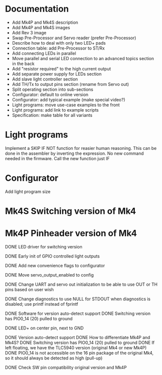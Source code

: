 
# Documentation

* Add Mk4P and Mk4S description
* Add Mk4P and Mk4S images
* Add Rev 3 image
* Swap Pre-Processor and Servo reader (prefer Pre-Processor)
* Describe how to deal with only two LED+ pads
* Connection table: add Pre-Processor to ST/Rx
* Add connecting LEDs in parallel
* Move parallel and serial LED connection to an advanced topics section in the back
* Add "resistor required" to the high current output
* Add separate power supply for LEDs section
* Add slave light controller section
* Add TH/Tx to output pins section (rename from Servo out)
* Split operating section into sub-sections
* Configurator: default to online version
* Configurator: add typical example (make special video?)
* Light programs: move use-case examples to the front
* Light programs: add link to example scripts
* Specification: make table for all variants


# Light programs

Implement a SKIP IF NOT function for reasier human reasoning.
This can be done in the assembler by inverting the expression.
No new command needed in the firmware.
Call the new function just IF


# Configurator

Add light program size


# Mk4S Switching version of Mk4
# Mk4P Pinheader version of Mk4


DONE LED driver for switching version

DONE Early init of GPIO controlled light outputs

DONE Add new convenience flags to configurator

DONE Move servo_output_enabled to config

DONE Change UART and servo out initialization to be able to use OUT or TH pins based on user wish

DONE Change diagnostics to use NULL for STDOUT when diagnostics is disabled; use printf instead of fprintf

DONE Software for version auto-detect support
    DONE Switching version has PIO0_14 (20) pulled to ground

DONE  LED+ on center pin, next to GND

DONE Version auto-detect support
    DONE How to differentiate Mk4P and Mk4S?
        DONE Switching version has PIO0_14 (20) pulled to ground
        DONE If left floating, we have the TLC5940 version (original Mk4 or new Mk4P)
        DONE PIO0_14 is not accessible on the 16 pin package of the original Mk4, so it should always be detected as high (pull-up)

DONE Check SW pin compatibility original version and Mk4P
